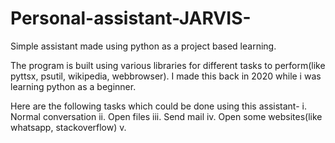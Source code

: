 # Personal-assistant-JARVIS-
Simple assistant made using python as a project based learning.
<p>The program is built using various libraries for different tasks to perform(like pyttsx, psutil, wikipedia, webbrowser).
I made this back in 2020 while i was learning python as a beginner. </p>
<p>Here are the following tasks which could be done using this assistant-
i. Normal conversation
ii. Open files
iii. Send mail
iv. Open some websites(like whatsapp, stackoverflow)
v. </p>

